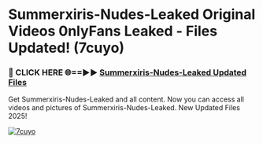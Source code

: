 # Summerxiris-Nudes-Leaked Original Videos 0nlyFans Leaked - Files Updated! (7cuyo)

<h3>🔴 CLICK HERE 🌐==►► <a href="https://tinyurl.com/yc6ubb5a" rel="nofollow">Summerxiris-Nudes-Leaked Updated Files</a></h3>

Get Summerxiris-Nudes-Leaked and all content. Now you can access all videos and pictures of Summerxiris-Nudes-Leaked. New Updated Files 2025!

[![7cuyo](https://i.imgur.com/7eu0CRL.gif)](https://tinyurl.com/yc6ubb5a)
